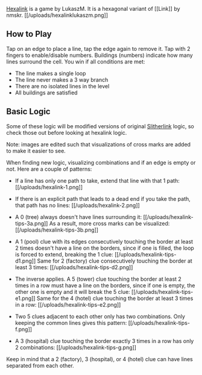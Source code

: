 [Hexalink](https://play.fancade.com/60D8A2D86F631309) is a game by LukaszM. It is a hexagonal variant of [[Link]] by nmskr.
[[/uploads/hexalinklukaszm.png]]

## How to Play

Tap on an edge to place a line, tap the edge again to remove it. Tap with 2 fingers to enable/disable numbers. Buildings (numbers) indicate how many lines surround the cell. You win if all conditions are met:

* The line makes a single loop
* The line never makes a 3 way branch
* There are no isolated lines in the level
* All buildings are satisfied

## Basic Logic

Some of these logic will be modified versions of original [Slitherlink](https://www.conceptispuzzles.com/index.aspx?uri=puzzle/slitherlink/techniques) logic, so check those out before looking at hexalink logic.

Note: images are edited such that visualizations of cross marks are added to make it easier to see.

When finding new logic, visualizing combinations and if an edge is empty or not. Here are a couple of patterns:

* If a line has only one path to take, extend that line with that 1 path:
  [[/uploads/hexalink-1.png]]
* If there is an explicit path that leads to a dead end if you take the path, that path has no lines:
  [[/uploads/hexalink-2.png]]
* A 0 (tree) always doesn't have lines surrounding it:
  [[/uploads/hexalink-tips-3a.png]]
  As a result, more cross marks can be visualized:
  [[/uploads/hexalink-tips-3b.png]]
* A 1 (pool) clue with its edges consecutively touching the border at least 2 times doesn't have a line on the borders, since if one is filled, the loop is forced to extend, breaking the 1 clue:
  [[/uploads/hexalink-tips-d1.png]]
  Same for 2 (factory) clue consecutively touching the border at least 3 times:
  [[/uploads/hexalink-tips-d2.png]]

* The inverse applies. A 5 (tower) clue touching the border at least 2 times in a row must have a line on the borders, since if one is empty, the other one is empty and it will break the 5 clue:
  [[/uploads/hexalink-tips-e1.png]]
  Same for the 4 (hotel) clue touching the border at least 3 times in a row:
  [[/uploads/hexalink-tips-e2.png]]
  
* Two 5 clues adjacent to each other only has two combinations. Only keeping the common lines gives this pattern:
  [[/uploads/hexalink-tips-f.png]]
* A 3 (hospital) clue touching the border exactly 3 times in a row has only 2 combinations:
  [[/uploads/hexalink-tips-g.png]]

Keep in mind that a 2 (factory), 3 (hospital), or 4 (hotel) clue can have lines separated from each other.